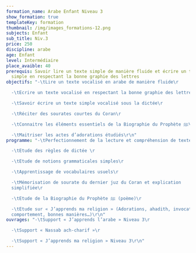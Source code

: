 ```yaml
---
formation_name: Arabe Enfant Niveau 3
show_formation: true
templateKey: formation
thumbnail: /img/images_formations-12.png
subjects: Enfant
sub_title: Niv.3
price: 250
discipline: arabe
age: Enfant
level: Intermédiaire
place_avaible: 40
prerequis: Savoir lire un texte simple de manière fluide et écrire un texte
  simple en respectant la bonne graphie des lettres
objectifs: "-\tLire un texte vocalisé en arabe de manière fluide\r

  -\tEcrire un texte vocalisé en respectant la bonne graphie des lettres \r

  -\tSavoir écrire un texte simple vocalisé sous la dictée\r

  -\tRéciter des sourates courtes du Coran\r

  -\tConnaitre les éléments essentiels de la Biographie du Prophète ﷺ\r

  -\tMaitriser les actes d’adorations étudiés\r\n"
programme: "-\tPerfectionnement de la lecture et compréhension de textes\r

  -\tEtude des règles de dictée \r

  -\tEtude de notions grammaticales simples\r

  -\tApprentissage de vocabulaires usuels\r

  -\tMémorisation de sourate du dernier juz du Coran et explication
  simplifiée\r

  -\tEtude de la Biographie du Prophète ﷺ (poème)\r

  -\tEtude sur « J’apprends ma religion » (Adorations, ahadith, invocations,
  comportement, bonnes manières…)\r\n"
ouvrages: "-\tSupport « J’apprends l’arabe » Niveau 3\r

  -\tSupport « Nassab ach-charif »\r

  -\tSupport « J’apprends ma religion » Niveau 3\r\n"
---
```

